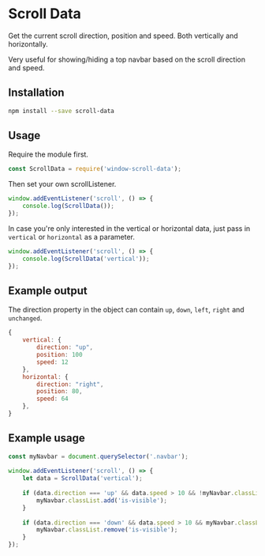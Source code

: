# Scroll Data

Get the current scroll direction, position and speed. Both vertically and horizontally.

Very useful for showing/hiding a top navbar based on the scroll direction and speed.

## Installation

```bash
npm install --save scroll-data
```
    
## Usage

Require the module first.

```javascript
const ScrollData = require('window-scroll-data');
```

Then set your own scrollListener.

```javascript
window.addEventListener('scroll', () => {
    console.log(ScrollData());
});
```
    
In case you're only interested in the vertical or horizontal data, just pass in `vertical` or `horizontal` as a parameter.

```javascript
window.addEventListener('scroll', () => {
    console.log(ScrollData('vertical'));
});
```

## Example output

The direction property in the object can contain `up`, `down`, `left`, `right` and `unchanged`.

```javascript
{
    vertical: {
        direction: "up",
        position: 100
        speed: 12
    },
    horizontal: {
        direction: "right",
        position: 80,
        speed: 64
    },
}
```
     
## Example usage

```javascript
const myNavbar = document.querySelector('.navbar');
    
window.addEventListener('scroll', () => {
    let data = ScrollData('vertical');
    
    if (data.direction === 'up' && data.speed > 10 && !myNavbar.classList.contains('is-visible')) {
        myNavbar.classList.add('is-visible');
    }
    
    if (data.direction === 'down' && data.speed > 10 && myNavbar.classList.contains('is-visible')) {
        myNavbar.classList.remove('is-visible');
    }
});
```